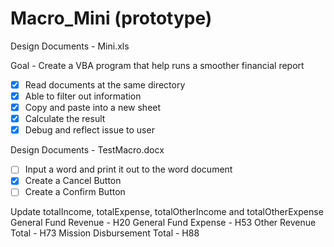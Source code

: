 # Macro_Mini (prototype)

Design Documents - Mini.xls

Goal - Create a VBA program that help runs a smoother financial report

- [x] Read documents at the same directory
- [x] Able to filter out information
- [x] Copy and paste into a new sheet
- [x] Calculate the result
- [x] Debug and reflect issue to user

Design Documents - TestMacro.docx

- [ ] Input a word and print it out to the word document
- [x] Create a Cancel Button
- [ ] Create a Confirm Button

Update totalIncome, totalExpense, totalOtherIncome and totalOtherExpense
General Fund Revenue - H20
General Fund Expense - H53
Other Revenue Total - H73
Mission Disbursement Total - H88